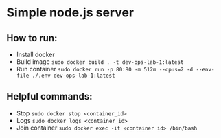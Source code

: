 # Simple node.js server

## How to run:
- Install docker
- Build image `sudo docker build . -t dev-ops-lab-1:latest`
- Run container `sudo docker run -p 80:80 -m 512m --cpus=2 -d --env-file ./.env dev-ops-lab-1:latest`

## Helpful commands:
- Stop `sudo docker stop <container_id>`
- Logs `sudo docker logs <container_id>`
- Join container `sudo docker exec -it <container id> /bin/bash`